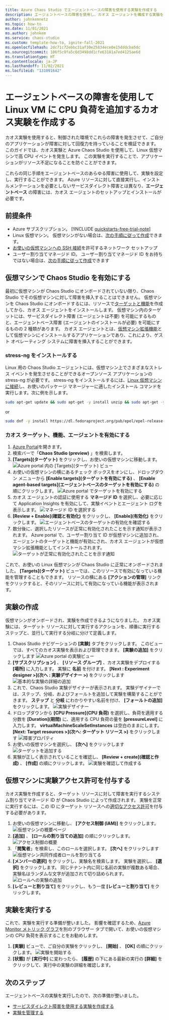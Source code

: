 ```yaml
---
title: Azure Chaos Studio でエージェントベースの障害を使用する実験を作成する
description: エージェントベースの障害を使用し、カオス エージェントを構成する実験を作成する
author: johnkemnetz
ms.topic: how-to
ms.date: 11/01/2021
ms.author: johnkem
ms.service: chaos-studio
ms.custom: template-how-to, ignite-fall-2021
ms.openlocfilehash: 2dc71c72ebbc31af30e25834ece0e15dddcba5dc
ms.sourcegitcommit: 106f5c9fa5c6d3498dd1cfe63181a7ed4125ae6d
ms.translationtype: HT
ms.contentlocale: ja-JP
ms.lasthandoff: 11/02/2021
ms.locfileid: "131091642"
---
```

# <a name="create-a-chaos-experiment-that-uses-an-agent-based-fault-to-add-cpu-pressure-to-a-linux-vm"></a>エージェントベースの障害を使用して Linux VM に CPU 負荷を追加するカオス実験を作成する

カオス実験を使用すると、制御された環境でこれらの障害を発生させて、ご自分のアプリケーションが障害に対して回復力を持っていることを検証できます。 このガイドでは、カオス実験と Azure Chaos Studio を使用して、Linux 仮想マシンで高 CPU イベントを発生します。 この実験を実行することで、アプリケーションがリソース不足になることを防ぐことができます。

これらの同じ手順をエージェントベースのあらゆる障害に使用して、実験を設定し、実行することができます。 Azure リソースに対して直接実行し、インストルメンテーションを必要としないサービスダイレクト障害とは異なり、**エージェントベース** の障害には、カオス エージェントのセットアップとインストールが必要です。


## <a name="prerequisites"></a>前提条件

- Azure サブスクリプション。 [!INCLUDE [quickstarts-free-trial-note](../../includes/quickstarts-free-trial-note.md)] 
- Linux 仮想マシン。 仮想マシンがない場合は、[次の手順に従って作成](../virtual-machines/linux/quick-create-portal.md)できます。
- [お使いの仮想マシンへの SSH 接続](../virtual-machines/ssh-keys-portal.md)を許可するネットワーク セットアップ
- ユーザー割り当てマネージド ID。 ユーザー割り当てマネージド ID をお持ちではない場合は、[次の手順に従って作成](../active-directory/managed-identities-azure-resources/how-manage-user-assigned-managed-identities.md)できます


## <a name="enable-chaos-studio-on-your-virtual-machine"></a>仮想マシンで Chaos Studio を有効にする

最初に仮想マシンが Chaos Studio にオンボードされていない限り、Chaos Studio でその仮想マシンに対して障害を挿入することはできません。 仮想マシンを Chaos Studio にオンボードするには、リソースで[ターゲットと機能](chaos-studio-targets-capabilities.md)を作成してから、カオス エージェントをインストールします。 仮想マシン内のターゲットには、サービスダイレクト障害 (エージェントは不要) を可能にするものと、エージェントベース障害 (エージェントのインストールが必要) を可能にするものの 2 種類があります。 カオス エージェントとは、[仮想マシン拡張機能](../virtual-machines/extensions/overview.md)として仮想マシンにインストールするアプリケーションであり、これにより、ゲスト オペレーティング システムに障害を挿入することができます。

### <a name="install-stress-ng"></a>stress-ng をインストールする

Linux 用の Chaos Studio エージェントには、仮想マシン上でさまざまなストレス イベントを発生させることができるオープンソース アプリケーションの stress-ng が必要です。 stress-ng をインストールするには、[Linux 仮想マシンに接続](../virtual-machines/ssh-keys-portal.md)し、お使いのパッケージ マネージャーに適したインストール コマンドを実行します。次に例を示します。

```bash
sudo apt-get update && sudo apt-get -y install unzip && sudo apt-get -y install stress-ng
```

or

```bash
sudo dnf -y install https://dl.fedoraproject.org/pub/epel/epel-release-latest-8.noarch.rpm && sudo yum -y install stress-ng
```

### <a name="enable-chaos-target-capabilities-and-agent"></a>カオス ターゲット、機能、エージェントを有効にする

1. [Azure Portal](https://portal.azure.com)を開きます。
2. 検索バーで「**Chaos Studio (preview)** 」を検索します。
3. **[Targets]\(ターゲット\)** をクリックし、お使いの仮想マシンに移動します。
![Azure portal 内の [Targets]\(ターゲット\) ビュー](images/tutorial-agent-based-targets.png)
4. お使いの仮想マシンの横にあるチェック ボックスをオンにし、ドロップダウン メニューから **[Enable targets]\(ターゲットを有効にする\)** 、 **[Enable agent-based targets]\(エージェントベースのターゲットを有効にする\)** の順にクリックします。
![Azure portal でターゲットを有効にする](images/tutorial-agent-based-targets-enable.png)
5. カオス エージェントの認証に使用する **マネージド ID** を選択し、必要に応じて Application Insights を有効にして、実験イベントとエージェント ログを表示します。
![マネージド ID を選択する](images/tutorial-agent-based-targets-enable-options.png)
6. **[Review + Enable]\(確認と有効化\)** をクリックし、 **[Enable]\(有効化\)** をクリックします。
![エージェントベースのターゲットの有効化を確認する](images/tutorial-agent-based-targets-enable-review.png)
7. 数分後に、選択したリソースが正常に有効化されたことを示す通知が表示されます。 Azure portal で、ユーザー割り当て ID が仮想マシンに追加され、エージェントのターゲットと機能が有効にされ、カオス エージェントが仮想マシン拡張機能としてインストールされます。
![ターゲットが正常に有効化されたことを示す通知](images/tutorial-agent-based-targets-enable-confirm.png)

これで、お使いの Linux 仮想マシンが Chaos Studio に正常にオンボードされました。 **[Targets]\(ターゲット\)** ビューでは、このリソースで有効になっている機能を管理することもできます。 リソースの横にある **[アクションの管理]** リンクをクリックすると、そのリソースに対して有効になっている機能が表示されます。

## <a name="create-an-experiment"></a>実験の作成
仮想マシンがオンボードされ、実験を作成できるようになりました。 カオス実験には、ターゲット リソースに対して実行するアクションを、順番に実行するステップと、並行して実行する分岐に分けて定義します。

1. Chaos Studio ナビゲーションの **[実験]** タブをクリックします。 このビューでは、すべてのカオス実験を表示および管理できます。 **[実験の追加]** をクリックします
![Azure portal の実験ビュー](images/tutorial-agent-based-add.png)
2. **[サブスクリプション]** 、 **[リソース グループ]** 、カオス実験をデプロイする **[場所]** に入力します。 実験に **名前** を付けます。 **[Next : Experiment designer >]\(次へ : 実験デザイナー >\)** をクリックします
![基本的な実験の詳細の追加](images/tutorial-agent-based-add-basics.png)
3. これで、Chaos Studio 実験デザイナーが表示されます。 実験デザイナーでは、ステップ、分岐、およびフォールトを追加して実験を構築することができます。 **ステップ** と **分岐** にわかりやすい名前を付け、 **[フォールトの追加]** をクリックします。
![実験デザイナー](images/tutorial-agent-based-add-designer.png)
4. ドロップダウンから **[CPU Pressure]\(CPU 負荷\)** を選択し、負荷を適用する分数を **[Duration]\(期間\)** に、適用する CPU 負荷の量を **[pressureLevel]** に入力します。 **virtualMachineScaleSetInstances** は空白のままにします。 **[Next: Target resources >]\(次へ: ターゲット リソース >\)** をクリックします
![障害プロパティ](images/tutorial-agent-based-add-fault.png)
5. お使いの仮想マシンを選択し、 **[次へ]** をクリックします
![ターゲットを追加する](images/tutorial-agent-based-add-targets.png)
6. 実験が正しく表示されていることを確認し、 **[Review + create]\(確認と作成\)** 、 **[作成]** の順にクリックします。
![実験を確認して作成する](images/tutorial-agent-based-add-review.png)

## <a name="give-experiment-permission-to-your-virtual-machine"></a>仮想マシンに実験アクセス許可を付与する
カオス実験を作成すると、ターゲット リソースに対して障害を実行するシステム割り当てマネージド ID が Chaos Studio によって作成されます。 実験を正常に実行するには、この ID にターゲット リソースへの[適切なアクセス許可](chaos-studio-fault-providers.md)を付与する必要があります。

1. お使いの仮想マシンに移動し、 **[アクセス制御 (IAM)]** をクリックします。
![仮想マシンの概要ページ](images/tutorial-agent-based-access-resource.png)
2. **[追加]** 、 **[ロールの割り当ての追加]** の順にクリックします。
![アクセス制御の概要](images/tutorial-agent-based-access-iam.png)
3. 「**閲覧者**」を検索し、このロールを選択します。 **[次へ]** をクリックします
![仮想マシン共同作成者ロールを割り当てる](images/tutorial-agent-based-access-role.png)
4. **[メンバーの選択]** をクリックし、実験名を検索します。 実験を選択し、 **[選択]** をクリックします。 同じテナント内に同じ名前の実験が複数ある場合、実験名はランダムな文字が追加されて切り詰められます。
![ロールへの実験の追加](images/tutorial-agent-based-access-experiment.png)
5. **[レビューと割り当て]** をクリックし、もう一度 **[レビューと割り当て]** をクリックします。

## <a name="run-your-experiment"></a>実験を実行する
これで、実験を実行する準備が整いました。 影響を確認するため、[Azure Monitor メトリック グラフ](../azure-monitor/essentials/tutorial-metrics-explorer.md)を別のブラウザー タブで開いて、お使いの仮想マシンの CPU 負荷を表示することをお勧めします。

1. **[実験]** ビューで、ご自分の実験をクリックし、 **[開始]** 、 **[OK]** の順にクリックします。
![実験を開始する](images/tutorial-agent-based-start.png)
2. **[状態]** が **[実行中]** に変わったら、 **[履歴]** の下にある最新の実行の **[詳細]** をクリックして、実行中の実験の詳細を確認します。

## <a name="next-steps"></a>次のステップ
エージェントベースの実験を実行したので、次の準備が整いました。
- [サービスダイレクト障害を使用する実験を作成する](chaos-studio-tutorial-service-direct.md)
- [実験を管理する](chaos-studio-run-experiment.md)
